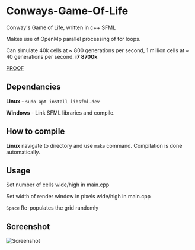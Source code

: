 # Conways-Game-Of-Life
Conway's Game of Life, written in c++ SFML

Makes use of OpenMp parallel processing of for loops.

Can simulate 40k cells at ~ 800 generations per second, 1 million cells at ~ 40 generations per second. **i7 8700k**

[PROOF](https://i.ibb.co/tmJgdNp/1m-cells.png)

## Dependancies

**Linux** - `sudo apt install libsfml-dev` 

**Windows** - Link SFML libraries and compile.

## How to compile

**Linux** navigate to directory and use `make` command. Compilation is done automatically.

## Usage
Set number of cells wide/high in main.cpp

Set width of render window in pixels wide/high in main.cpp

`Space` Re-populates the grid randomly

## Screenshot
![Screenshot](https://i.ibb.co/VV7CHnn/Game-of-Life.png)
